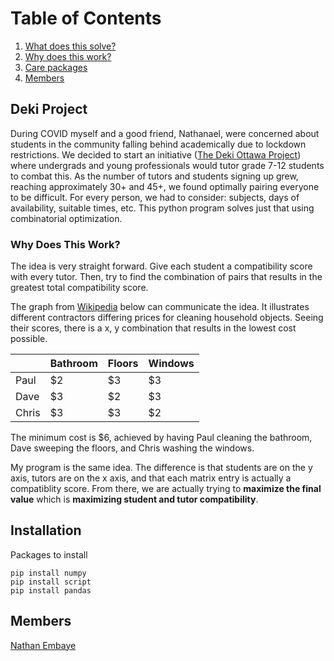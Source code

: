 # Table of Contents

1. [What does this solve?](#deki-project)
2. [Why does this work?](#why-does-this-work)
3. [Care packages](#installation)
4. [Members](#members)


## Deki Project

During COVID myself and a good friend, Nathanael, were concerned about students in the community falling behind academically due to lockdown restrictions. We decided to start an initiative ([The Deki Ottawa Project](https://www.instagram.com/thedekiottawaproject/?hl=en)) where undergrads and young professionals would tutor grade 7-12 students to combat this. As the number of tutors and students signing up grew, reaching approximately 30+ and 45+, we found optimally pairing everyone to be difficult. For every person, we had to consider: subjects, days of availability, suitable times, etc. This python program solves just that using combinatorial optimization. 



### Why Does This Work?

The idea is very straight forward. Give each student a compatibility score with every tutor. Then, try to find the combination of pairs that results in the greatest total compatibility score.

The graph from [Wikipedia](https://en.wikipedia.org/wiki/Hungarian_algorithm) below can communicate the idea. It illustrates different contractors differing prices for cleaning household objects. Seeing their scores, there is a x, y combination that results in the lowest cost possible.


|       | Bathroom | Floors | Windows |
|-------|----------|--------|---------|
| Paul  | $2       | $3     | $3      |
| Dave  | $3       | $2     | $3      |
| Chris | $3       | $3     | $2      |


The minimum cost is $6, achieved by having Paul cleaning the bathroom, Dave sweeping the floors, and Chris washing the windows.

My program is the same idea. The difference is that students are on the y axis, tutors are on the x axis, and that each matrix entry is actually a compatiblity score. From there, we are actually trying to **maximize the final value** which is **maximizing student and tutor compatibility**.



## Installation

Packages to install

```
pip install numpy
pip install script 
pip install pandas 
```

## Members
[Nathan Embaye](https://nathanembaye.me)

